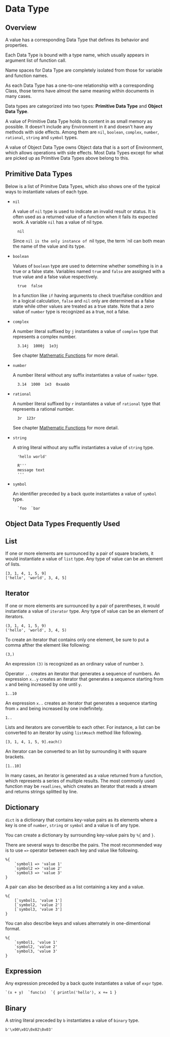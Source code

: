 # Data Type

## Overview

A value has a corresponding Data Type that defines its behavior and properties.

Each Data Type is bound with a type name,
which usually appears in argument list of function call.

Name spaces for Data Type are completely isolated
from those for variable and function names.

As each Data Type has a one-to-one relationship with a corresponding Class,
those terms have almost the same meaning within documents in many cases.

Data types are categorized into two types:
**Primitive Data Type** and **Object Data Type**.

A value of Primitive Data Type holds its content in as small memory as possible.
It doesn't include any Environment in it and doesn't have any methods with side effects.
Among them are `nil`, `boolean`, `complex`, `number`, `rational`,
`string` and `symbol` types.

A value of Object Data Type owns Object data that is a sort of Environment,
which allows operations with side effects.
Most Data Types except for what are picked up as Primitive Data Types above
belong to this.


## Primitive Data Types

Below is a list of Primitve Data Types,
which also shows one of the typical ways to instantiate values of each type.

* `nil`

  A value of `nil` type is used to indicate an invalid result or status.
  It is often used as a returned value of a function when it fails its expected work.
  A variable `nil` has a value of nil type.

        nil

  Since `nil is the only instance of `nil type,
  the term `nil can both mean the name of the value and its type.

* `boolean`

  Values of `boolean` type are used to determine
  whether something is in a true or a false state.
  Variables named `true` and `false` are assigned
  with a true value and a false value respectively.

        true  false

  In a function like `if` having arguments to check true/false condition
  and in a logical calculation,
  `false` and `nil` only are determined as a false state
  while other values are treated as a true state.
  Note that a zero value of `number` type is recognized as a true, not a false.

* `complex`

  A number literal suffixed by `j` instantiates a value of `complex` type
  that represents a complex number.

        3.14j  1000j  1e3j

  See chapter [Mathematic Functions](Mathematic-Functions.html) for more detail.

* `number`

  A number literal without any suffix instantiates a value of `number` type.

        3.14  1000  1e3  0xaabb

* `rational`

  A number literal suffixed by `r` instantiates a value of `rational` type
  that represents a rational number.

        3r  123r

  See chapter [Mathematic Functions](Mathematic-Functions.html) for more detail.

* `string`

  A string literal without any suffix instantiates a value of `string` type.

        'hello world'
        
        R'''
        message text
        '''

* `symbol`

  An identifier preceded by a back quote instantiates a value of `symbol` type.

        `foo  `bar


## Object Data Types Frequently Used


## List

If one or more elements are surrounced by a pair of square brackets,
it would instantiate a value of `list` type.
Any type of value can be an element of lists.

    [3, 1, 4, 1, 5, 9]
    ['hello', 'world', 3, 4, 5]




## Iterator

If one or more elements are surrounced by a pair of parentheses,
it would instantiate a value of `iterator` type.
Any type of value can be an element of iterators.

    (3, 1, 4, 1, 5, 9)
    ('hello', 'world', 3, 4, 5)

To create an iterator that contains only one element,
be sure to put a comma afther the element like following:

    (3,)

An expression `(3)` is recognized as an ordinary value of number `3`.

Operator `..` creates an iterator that generates a sequence of numbers.
An expression `x..y` creates an iterator that generates a sequence
starting from `x` and being increased by one until `y`.

    1..10

An expression `x..` creates an iterator that generates a sequence
starting from `x` and being increased by one indefinitely.

    1..

Lists and iterators are convertible to each other.
For instance, a list can be converted to an iterator by using `list#each` method like following.

    [3, 1, 4, 1, 5, 9].each()

An iterator can be converted to an list by surrounding it with square brackets.

    [1..10]

In many cases, an iterator is generated as a value returned from a function,
which represents a series of multiple results.
The most commonly used function may be `readlines`,
which creates an iterator that reads a stream and returns strings splitted by line.


## Dictionary

`dict` is a dictionary that contains key-value pairs as its elements
where a key is one of `number`, `string` or `symbol` and a value is of any type.

You can create a dictionary by surrounding key-value pairs by `%{` and `}`.

There are several ways to describe the pairs.
The most recommended way is to use `=>` operator between each key and value like following.

    %{
        `symbol1 => 'value 1'
        `symbol2 => 'value 2'
        `symbol3 => 'value 3'
    }

A pair can also be described as a list containing a key and a value.

    %{
        [`symbol1, 'value 1']
        [`symbol2, 'value 2']
        [`symbol3, 'value 3']
    }

You can also describe keys and values alternately in one-dimentional format.

    %{
        `symbol1, 'value 1'
        `symbol2, 'value 2'
        `symbol3, 'value 3'
    }

## Expression

Any expression preceded by a back quote instantiates a value of `expr` type.

    `(x + y)  `func(x)  `{ println('hello'), x += 1 }


## Binary

A string literal preceded by `b` instantiates a value of `binary` type.

    b'\x00\x01\0x02\0x03'
